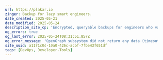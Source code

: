 ```yaml
---
url: https://plakar.io
zinger: Backup for lazy smart engineers.
date_created: 2025-05-21
date_modified: 2025-05-24
description_site_cp: 'Encrypted, queryable backups for engineers who value their time and data. CLI, API and UI interfaces. Clean defaults, easy to deploy. Just install and run.'
og_errors: true
og_last_error: 2025-05-24T08:31:51.857Z
og_error_message: 'OpenGraph subsystem did not return any data (timeout or crash).'
site_uuid: a1171c0d-10a0-426c-acbf-7fbe43f651df
tags: [DevOps, Developer-Tools]
---
```



